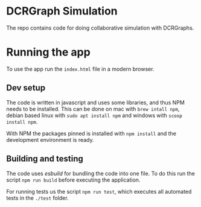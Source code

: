 # DCRGraph Simulation

The repo contains code for doing collaborative simulation with DCRGraphs.

# Running the app

To use the app run the `index.html` file in a modern browser.

## Dev setup
The code is written in javascript and uses some libraries, and thus NPM needs to be installed. This can be done on mac with `brew intall npm`, debian based linux with `sudo apt install npm`  and windows with `scoop install npm`.

With NPM the packages pinned is installed with `npm install` and the development environment is ready.

## Building and testing 

The code uses *esbuild* for bundling the code into one file. To do this run the script `npm run build` before executing the application.

For running tests us the script `npm run test`, which executes all automated tests in the `./test` folder.
